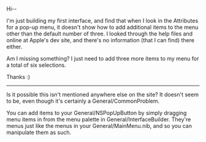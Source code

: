 Hi--

I'm just building my first interface, and find that when I look in the Attributes for a pop-up menu, it doesn't show how to add additional items to the menu other than the default number of three. I looked through the help files and online at Apple's dev site, and there's no information (that I can find) there either.

Am I missing something? I just need to add three more items to my menu for a total of six selections.

Thanks :)

----

Is it possible this isn't mentioned anywhere else on the site? It doesn't seem to be, even though it's certainly a General/CommonProblem.

You can add items to your General/NSPopUpButton by simply dragging menu items in from the menu palette in General/InterfaceBuilder. They're menus just like the menus in your General/MainMenu.nib, and so you can manipulate them as such.